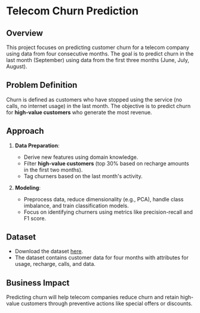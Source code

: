 # Telecom Churn Prediction 

## Overview
This project focuses on predicting customer churn for a telecom company using data from four consecutive months. The goal is to predict churn in the last month (September) using data from the first three months (June, July, August).

## Problem Definition
Churn is defined as customers who have stopped using the service (no calls, no internet usage) in the last month. The objective is to predict churn for **high-value customers** who generate the most revenue.

## Approach
1. **Data Preparation**: 
   - Derive new features using domain knowledge.
   - Filter **high-value customers** (top 30% based on recharge amounts in the first two months).
   - Tag churners based on the last month's activity.

2. **Modeling**: 
   - Preprocess data, reduce dimensionality (e.g., PCA), handle class imbalance, and train classification models.
   - Focus on identifying churners using metrics like precision-recall and F1 score.

## Dataset
- Download the dataset [here](https://drive.google.com/file/d/1SWnADIda31mVFevFcfkGtcgBHTKKI94J/view?usp=sharing).
- The dataset contains customer data for four months with attributes for usage, recharge, calls, and data.

## Business Impact
Predicting churn will help telecom companies reduce churn and retain high-value customers through preventive actions like special offers or discounts.

